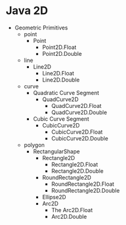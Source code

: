 # Java 2D

- Geometric Primitives
    - point
        - Point
            - Point2D.Float
            - Point2D.Double
    - line
        - Line2D
            - Line2D.Float
            - Line2D.Double
    - curve
        - Quadratic Curve Segment
            - QuadCurve2D
                - QuadCurve2D.Float
                - QuadCurve2D.Double
        - Cubic Curve Segment
            - CubicCurve2D
                - CubicCurve2D.Float
                - CubicCurve2D.Double
    - polygon
        - RectangularShape
            - Rectangle2D
                - Rectangle2D.Float
                - Rectangle2D.Double
            - RoundRectangle2D
                - RoundRectangle2D.Float
                - RoundRectangle2D.Double
            - Ellipse2D
            - Arc2D
                - The Arc2D.Float
                - Arc2D.Double